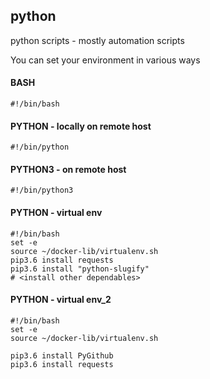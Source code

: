 ## python
python scripts - mostly automation scripts


You can set your environment in various ways

#### BASH
```
#!/bin/bash
```

#### PYTHON - locally on remote host
```
#!/bin/python
```

#### PYTHON3 - on remote host
```
#!/bin/python3
```

#### PYTHON - virtual env
```
#!/bin/bash
set -e
source ~/docker-lib/virtualenv.sh
pip3.6 install requests
pip3.6 install "python-slugify"
# <install other dependables>
```

#### PYTHON - virtual env_2
```
#!/bin/bash
set -e
source ~/docker-lib/virtualenv.sh

pip3.6 install PyGithub
pip3.6 install requests
```
